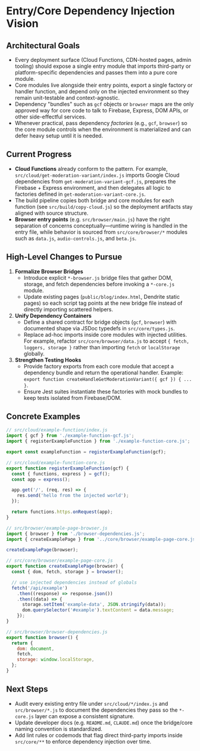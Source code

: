 # Entry/Core Dependency Injection Vision

## Architectural Goals
- Every deployment surface (Cloud Functions, CDN-hosted pages, admin tooling) should expose a single entry module that imports third-party or platform-specific dependencies and passes them into a pure core module.
- Core modules live alongside their entry points, export a single factory or handler function, and depend only on the injected environment so they remain unit-testable and context-agnostic.
- Dependency "bundles" such as `gcf` objects or `browser` maps are the only approved way for core code to talk to Firebase, Express, DOM APIs, or other side-effectful services.
- Whenever practical, pass dependency *factories* (e.g., `gcf`, `browser`) so the core module controls when the environment is materialized and can defer heavy setup until it is needed.

## Current Progress
- **Cloud Functions** already conform to the pattern. For example, `src/cloud/get-moderation-variant/index.js` imports Google Cloud dependencies from `get-moderation-variant-gcf.js`, prepares the Firebase + Express environment, and then delegates all logic to factories defined in `get-moderation-variant-core.js`.
- The build pipeline copies both bridge and core modules for each function (see `src/build/copy-cloud.js`) so the deployment artifacts stay aligned with source structure.
- **Browser entry points** (e.g. `src/browser/main.js`) have the right separation of concerns conceptually—runtime wiring is handled in the entry file, while behavior is sourced from `src/core/browser/*` modules such as `data.js`, `audio-controls.js`, and `beta.js`.

## High-Level Changes to Pursue
1. **Formalize Browser Bridges**
   - Introduce explicit `*-browser.js` bridge files that gather DOM, storage, and fetch dependencies before invoking a `*-core.js` module.
   - Update existing pages (`public/blog/index.html`, Dendrite static pages) so each script tag points at the new bridge file instead of directly importing scattered helpers.
2. **Unify Dependency Containers**
   - Define a shared contract for bridge objects (`gcf`, `browser`) with documented shape via JSDoc typedefs in `src/core/types.js`.
   - Replace ad-hoc imports inside core modules with injected utilities. For example, refactor `src/core/browser/data.js` to accept `{ fetch, loggers, storage }` rather than importing `fetch` or `localStorage` globally.
3. **Strengthen Testing Hooks**
   - Provide factory exports from each core module that accept a dependency bundle and return the operational handler. Example: `export function createHandleGetModerationVariant({ gcf }) { ... }`.
   - Ensure Jest suites instantiate these factories with mock bundles to keep tests isolated from Firebase/DOM.

## Concrete Examples

```js
// src/cloud/example-function/index.js
import { gcf } from './example-function-gcf.js';
import { registerExampleFunction } from './example-function-core.js';

export const exampleFunction = registerExampleFunction(gcf);
```

```js
// src/cloud/example-function-core.js
export function registerExampleFunction(gcf) {
  const { functions, express } = gcf();
  const app = express();

  app.get('/', (req, res) => {
    res.send('hello from the injected world');
  });

  return functions.https.onRequest(app);
}
```

```js
// src/browser/example-page-browser.js
import { browser } from './browser-dependencies.js';
import { createExamplePage } from '../core/browser/example-page-core.js';

createExamplePage(browser);
```

```js
// src/core/browser/example-page-core.js
export function createExamplePage(browser) {
  const { dom, fetch, storage } = browser();

  // use injected dependencies instead of globals
  fetch('/api/example')
    .then((response) => response.json())
    .then((data) => {
      storage.setItem('example-data', JSON.stringify(data));
      dom.querySelector('#example').textContent = data.message;
    });
}
```

```js
// src/browser/browser-dependencies.js
export function browser() {
  return {
    dom: document,
    fetch,
    storage: window.localStorage,
  };
}
```

## Next Steps
- Audit every existing entry file under `src/cloud/*/index.js` and `src/browser/*.js` to document the dependencies they pass so the `*-core.js` layer can expose a consistent signature.
- Update developer docs (e.g. `README.md`, `CLAUDE.md`) once the bridge/core naming convention is standardized.
- Add lint rules or codemods that flag direct third-party imports inside `src/core/**` to enforce dependency injection over time.
